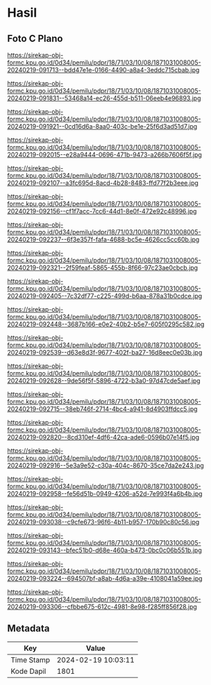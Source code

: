 # Hasil

## Foto C Plano

https://sirekap-obj-formc.kpu.go.id/0d34/pemilu/pdpr/18/71/03/10/08/1871031008005-20240219-091713--bdd47e1e-0166-4490-a8a4-3eddc715cbab.jpg

https://sirekap-obj-formc.kpu.go.id/0d34/pemilu/pdpr/18/71/03/10/08/1871031008005-20240219-091831--53468a14-ec26-455d-b511-06eeb4e96893.jpg

https://sirekap-obj-formc.kpu.go.id/0d34/pemilu/pdpr/18/71/03/10/08/1871031008005-20240219-091921--0cd16d6a-8aa0-403c-be1e-25f6d3ad51d7.jpg

https://sirekap-obj-formc.kpu.go.id/0d34/pemilu/pdpr/18/71/03/10/08/1871031008005-20240219-092015--e28a9444-0696-471b-9473-a266b7606f5f.jpg

https://sirekap-obj-formc.kpu.go.id/0d34/pemilu/pdpr/18/71/03/10/08/1871031008005-20240219-092107--a3fc695d-8acd-4b28-8483-ffd77f2b3eee.jpg

https://sirekap-obj-formc.kpu.go.id/0d34/pemilu/pdpr/18/71/03/10/08/1871031008005-20240219-092156--cf1f7acc-7cc6-44d1-8e0f-472e92c48996.jpg

https://sirekap-obj-formc.kpu.go.id/0d34/pemilu/pdpr/18/71/03/10/08/1871031008005-20240219-092237--6f3e357f-fafa-4688-bc5e-4626cc5cc60b.jpg

https://sirekap-obj-formc.kpu.go.id/0d34/pemilu/pdpr/18/71/03/10/08/1871031008005-20240219-092321--2f59feaf-5865-455b-8f66-97c23ae0cbcb.jpg

https://sirekap-obj-formc.kpu.go.id/0d34/pemilu/pdpr/18/71/03/10/08/1871031008005-20240219-092405--7c32df77-c225-499d-b6aa-878a31b0cdce.jpg

https://sirekap-obj-formc.kpu.go.id/0d34/pemilu/pdpr/18/71/03/10/08/1871031008005-20240219-092448--3687b166-e0e2-40b2-b5e7-605f0295c582.jpg

https://sirekap-obj-formc.kpu.go.id/0d34/pemilu/pdpr/18/71/03/10/08/1871031008005-20240219-092539--d63e8d3f-9677-402f-ba27-16d8eec0e03b.jpg

https://sirekap-obj-formc.kpu.go.id/0d34/pemilu/pdpr/18/71/03/10/08/1871031008005-20240219-092628--9de56f5f-5896-4722-b3a0-97d47cde5aef.jpg

https://sirekap-obj-formc.kpu.go.id/0d34/pemilu/pdpr/18/71/03/10/08/1871031008005-20240219-092715--38eb746f-2714-4bc4-a941-8d4903ffdcc5.jpg

https://sirekap-obj-formc.kpu.go.id/0d34/pemilu/pdpr/18/71/03/10/08/1871031008005-20240219-092820--8cd310ef-4df6-42ca-ade6-0596b07e14f5.jpg

https://sirekap-obj-formc.kpu.go.id/0d34/pemilu/pdpr/18/71/03/10/08/1871031008005-20240219-092916--5e3a9e52-c30a-404c-8670-35ce7da2e243.jpg

https://sirekap-obj-formc.kpu.go.id/0d34/pemilu/pdpr/18/71/03/10/08/1871031008005-20240219-092958--fe56d51b-0949-4206-a52d-7e993f4a6b4b.jpg

https://sirekap-obj-formc.kpu.go.id/0d34/pemilu/pdpr/18/71/03/10/08/1871031008005-20240219-093038--c9cfe673-96f6-4b11-b957-170b90c80c56.jpg

https://sirekap-obj-formc.kpu.go.id/0d34/pemilu/pdpr/18/71/03/10/08/1871031008005-20240219-093143--bfec51b0-d68e-460a-b473-0bc0c06b551b.jpg

https://sirekap-obj-formc.kpu.go.id/0d34/pemilu/pdpr/18/71/03/10/08/1871031008005-20240219-093224--694507bf-a8ab-4d6a-a39e-4108041a59ee.jpg

https://sirekap-obj-formc.kpu.go.id/0d34/pemilu/pdpr/18/71/03/10/08/1871031008005-20240219-093306--cfbbe675-612c-4981-8e98-f285ff856f28.jpg


## Metadata

| Key        | Value               |
| ---------- | ------------------- |
| Time Stamp | 2024-02-19 10:03:11 |
| Kode Dapil | 1801                |



